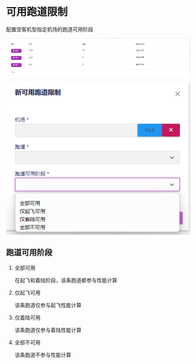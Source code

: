 # 可用跑道限制

配置空客机型指定机场的跑道可用阶段

![](./image/RunwayAvailableLimits/1653982007850.png)

![](./image/RunwayAvailableLimits/1653981785399.png)

## 跑道可用阶段

1. 全部可用

   在起飞和着陆阶段，该条跑道都参与性能计算

2. 仅起飞可用

   该条跑道仅参与起飞性能计算

3. 仅着陆可用

   该条跑道仅参与着陆性能计算

4. 全部不可用

   该条跑道不参与性能计算
